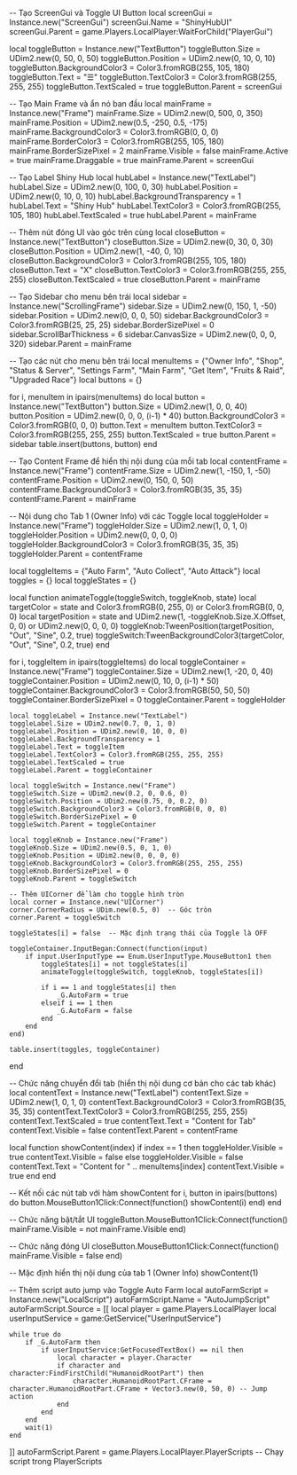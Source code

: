 -- Tạo ScreenGui và Toggle UI Button
local screenGui = Instance.new("ScreenGui")
screenGui.Name = "ShinyHubUI"
screenGui.Parent = game.Players.LocalPlayer:WaitForChild("PlayerGui")

local toggleButton = Instance.new("TextButton")
toggleButton.Size = UDim2.new(0, 50, 0, 50)
toggleButton.Position = UDim2.new(0, 10, 0, 10)
toggleButton.BackgroundColor3 = Color3.fromRGB(255, 105, 180)
toggleButton.Text = "☰"
toggleButton.TextColor3 = Color3.fromRGB(255, 255, 255)
toggleButton.TextScaled = true
toggleButton.Parent = screenGui

-- Tạo Main Frame và ẩn nó ban đầu
local mainFrame = Instance.new("Frame")
mainFrame.Size = UDim2.new(0, 500, 0, 350)
mainFrame.Position = UDim2.new(0.5, -250, 0.5, -175)
mainFrame.BackgroundColor3 = Color3.fromRGB(0, 0, 0)
mainFrame.BorderColor3 = Color3.fromRGB(255, 105, 180)
mainFrame.BorderSizePixel = 2
mainFrame.Visible = false
mainFrame.Active = true
mainFrame.Draggable = true
mainFrame.Parent = screenGui

-- Tạo Label Shiny Hub
local hubLabel = Instance.new("TextLabel")
hubLabel.Size = UDim2.new(0, 100, 0, 30)
hubLabel.Position = UDim2.new(0, 10, 0, 10)
hubLabel.BackgroundTransparency = 1
hubLabel.Text = "Shiny Hub"
hubLabel.TextColor3 = Color3.fromRGB(255, 105, 180)
hubLabel.TextScaled = true
hubLabel.Parent = mainFrame

-- Thêm nút đóng UI vào góc trên cùng
local closeButton = Instance.new("TextButton")
closeButton.Size = UDim2.new(0, 30, 0, 30)
closeButton.Position = UDim2.new(1, -40, 0, 10)
closeButton.BackgroundColor3 = Color3.fromRGB(255, 105, 180)
closeButton.Text = "X"
closeButton.TextColor3 = Color3.fromRGB(255, 255, 255)
closeButton.TextScaled = true
closeButton.Parent = mainFrame

-- Tạo Sidebar cho menu bên trái
local sidebar = Instance.new("ScrollingFrame")
sidebar.Size = UDim2.new(0, 150, 1, -50)
sidebar.Position = UDim2.new(0, 0, 0, 50)
sidebar.BackgroundColor3 = Color3.fromRGB(25, 25, 25)
sidebar.BorderSizePixel = 0
sidebar.ScrollBarThickness = 6
sidebar.CanvasSize = UDim2.new(0, 0, 0, 320)
sidebar.Parent = mainFrame

-- Tạo các nút cho menu bên trái
local menuItems = {"Owner Info", "Shop", "Status & Server", "Settings Farm", "Main Farm", "Get Item", "Fruits & Raid", "Upgraded Race"}
local buttons = {}

for i, menuItem in ipairs(menuItems) do
    local button = Instance.new("TextButton")
    button.Size = UDim2.new(1, 0, 0, 40)
    button.Position = UDim2.new(0, 0, 0, (i-1) * 40)
    button.BackgroundColor3 = Color3.fromRGB(0, 0, 0)
    button.Text = menuItem
    button.TextColor3 = Color3.fromRGB(255, 255, 255)
    button.TextScaled = true
    button.Parent = sidebar
    table.insert(buttons, button)
end

-- Tạo Content Frame để hiển thị nội dung của mỗi tab
local contentFrame = Instance.new("Frame")
contentFrame.Size = UDim2.new(1, -150, 1, -50)
contentFrame.Position = UDim2.new(0, 150, 0, 50)
contentFrame.BackgroundColor3 = Color3.fromRGB(35, 35, 35)
contentFrame.Parent = mainFrame

-- Nội dung cho Tab 1 (Owner Info) với các Toggle
local toggleHolder = Instance.new("Frame")
toggleHolder.Size = UDim2.new(1, 0, 1, 0)
toggleHolder.Position = UDim2.new(0, 0, 0, 0)
toggleHolder.BackgroundColor3 = Color3.fromRGB(35, 35, 35)
toggleHolder.Parent = contentFrame

local toggleItems = {"Auto Farm", "Auto Collect", "Auto Attack"}
local toggles = {}
local toggleStates = {}

local function animateToggle(toggleSwitch, toggleKnob, state)
    local targetColor = state and Color3.fromRGB(0, 255, 0) or Color3.fromRGB(0, 0, 0)
    local targetPosition = state and UDim2.new(1, -toggleKnob.Size.X.Offset, 0, 0) or UDim2.new(0, 0, 0, 0)
    toggleKnob:TweenPosition(targetPosition, "Out", "Sine", 0.2, true)
    toggleSwitch:TweenBackgroundColor3(targetColor, "Out", "Sine", 0.2, true)
end

for i, toggleItem in ipairs(toggleItems) do
    local toggleContainer = Instance.new("Frame")
    toggleContainer.Size = UDim2.new(1, -20, 0, 40)
    toggleContainer.Position = UDim2.new(0, 10, 0, (i-1) * 50)
    toggleContainer.BackgroundColor3 = Color3.fromRGB(50, 50, 50)
    toggleContainer.BorderSizePixel = 0
    toggleContainer.Parent = toggleHolder

    local toggleLabel = Instance.new("TextLabel")
    toggleLabel.Size = UDim2.new(0.7, 0, 1, 0)
    toggleLabel.Position = UDim2.new(0, 10, 0, 0)
    toggleLabel.BackgroundTransparency = 1
    toggleLabel.Text = toggleItem
    toggleLabel.TextColor3 = Color3.fromRGB(255, 255, 255)
    toggleLabel.TextScaled = true
    toggleLabel.Parent = toggleContainer

    local toggleSwitch = Instance.new("Frame")
    toggleSwitch.Size = UDim2.new(0.2, 0, 0.6, 0)
    toggleSwitch.Position = UDim2.new(0.75, 0, 0.2, 0)
    toggleSwitch.BackgroundColor3 = Color3.fromRGB(0, 0, 0)
    toggleSwitch.BorderSizePixel = 0
    toggleSwitch.Parent = toggleContainer

    local toggleKnob = Instance.new("Frame")
    toggleKnob.Size = UDim2.new(0.5, 0, 1, 0)
    toggleKnob.Position = UDim2.new(0, 0, 0, 0)
    toggleKnob.BackgroundColor3 = Color3.fromRGB(255, 255, 255)
    toggleKnob.BorderSizePixel = 0
    toggleKnob.Parent = toggleSwitch

    -- Thêm UICorner để làm cho toggle hình tròn
    local corner = Instance.new("UICorner")
    corner.CornerRadius = UDim.new(0.5, 0)  -- Góc tròn
    corner.Parent = toggleSwitch

    toggleStates[i] = false  -- Mặc định trạng thái của Toggle là OFF

    toggleContainer.InputBegan:Connect(function(input)
        if input.UserInputType == Enum.UserInputType.MouseButton1 then
            toggleStates[i] = not toggleStates[i]
            animateToggle(toggleSwitch, toggleKnob, toggleStates[i])
            
            if i == 1 and toggleStates[i] then
                _G.AutoFarm = true
            elseif i == 1 then
                _G.AutoFarm = false
            end
        end
    end)

    table.insert(toggles, toggleContainer)
end

-- Chức năng chuyển đổi tab (hiển thị nội dung cơ bản cho các tab khác)
local contentText = Instance.new("TextLabel")
contentText.Size = UDim2.new(1, 0, 1, 0)
contentText.BackgroundColor3 = Color3.fromRGB(35, 35, 35)
contentText.TextColor3 = Color3.fromRGB(255, 255, 255)
contentText.TextScaled = true
contentText.Text = "Content for Tab"
contentText.Visible = false
contentText.Parent = contentFrame

local function showContent(index)
    if index == 1 then
        toggleHolder.Visible = true
        contentText.Visible = false
    else
        toggleHolder.Visible = false
        contentText.Text = "Content for " .. menuItems[index]
        contentText.Visible = true
    end
end

-- Kết nối các nút tab với hàm showContent
for i, button in ipairs(buttons) do
    button.MouseButton1Click:Connect(function()
        showContent(i)
    end)
end

-- Chức năng bật/tắt UI
toggleButton.MouseButton1Click:Connect(function()
    mainFrame.Visible = not mainFrame.Visible
end)

-- Chức năng đóng UI
closeButton.MouseButton1Click:Connect(function()
    mainFrame.Visible = false
end)

-- Mặc định hiển thị nội dung của tab 1 (Owner Info)
showContent(1)

-- Thêm script auto jump vào Toggle Auto Farm
local autoFarmScript = Instance.new("LocalScript")
autoFarmScript.Name = "AutoJumpScript"
autoFarmScript.Source = [[
    local player = game.Players.LocalPlayer
    local userInputService = game:GetService("UserInputService")
    
    while true do
        if _G.AutoFarm then
            if userInputService:GetFocusedTextBox() == nil then
                local character = player.Character
                if character and character:FindFirstChild("HumanoidRootPart") then
                    character.HumanoidRootPart.CFrame = character.HumanoidRootPart.CFrame + Vector3.new(0, 50, 0) -- Jump action
                end
            end
        end
        wait(1)
    end
]]
autoFarmScript.Parent = game.Players.LocalPlayer.PlayerScripts -- Chạy script trong PlayerScripts
